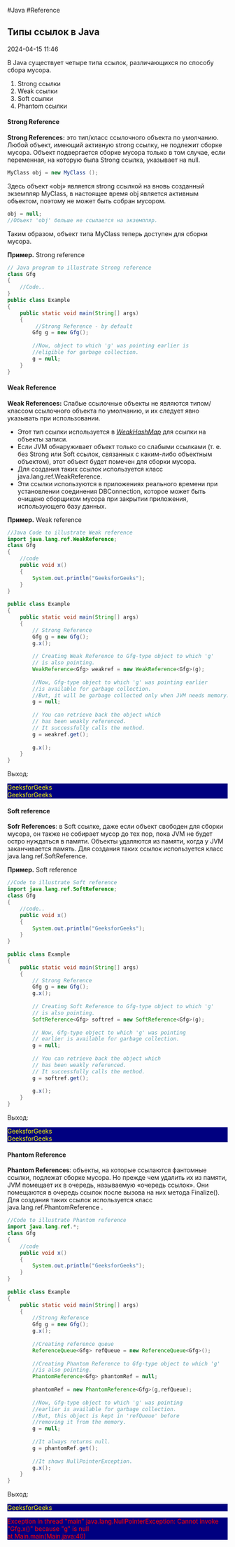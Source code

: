 #Java #Reference

## Типы ссылок в Java

2024-04-15 11:46

В Java существует четыре типа ссылок, различающихся по способу сбора мусора.
1. Strong ссылки
2. Weak ссылки
3. Soft ссылки
4. Phantom ссылки

#### Strong Reference

**Strong References:** это тип/класс ссылочного объекта по умолчанию. Любой объект, имеющий активную strong ссылку, не подлежит сборке мусора. Объект подвергается сборке мусора только в том случае, если переменная, на которую была Strong ссылка, указывает на null.
```java
MyClass obj = new MyClass ();          
```
Здесь объект «obj» является strong ссылкой на вновь созданный экземпляр MyClass, в настоящее время obj является активным объектом, поэтому не может быть собран мусором.
```java
obj = null;
//Объект 'obj' больше не ссылается на экземпляр.
```
Таким образом, объект типа MyClass теперь доступен для сборки мусора.       

**Пример.** Strong reference
```java
// Java program to illustrate Strong reference 
class Gfg 
{ 
    //Code.. 
} 
public class Example 
{ 
    public static void main(String[] args) 
    { 
         //Strong Reference - by default 
        Gfg g = new Gfg();     
          
        //Now, object to which 'g' was pointing earlier is  
        //eligible for garbage collection. 
        g = null;  
    } 
}  
```

#### Weak Reference

**Weak References:** Слабые ссылочные объекты не являются типом/классом ссылочного объекта по умолчанию, и их следует явно указывать при использовании.
- Этот тип ссылки используется в [_WeakHashMap_](WeakHashMap) для ссылки на объекты записи.
- Если JVM обнаруживает объект только со слабыми ссылками (т. е. без Strong или Soft ссылок, связанных с каким-либо объектным объектом), этот объект будет помечен для сборки мусора.
- Для создания таких ссылок используется класс java.lang.ref.WeakReference.
- Эти ссылки используются в приложениях реального времени при установлении соединения DBConnection, которое может быть очищено сборщиком мусора при закрытии приложения, использующего базу данных.

**Пример.** Weak reference
```java
//Java Code to illustrate Weak reference 
import java.lang.ref.WeakReference; 
class Gfg 
{ 
    //code 
    public void x() 
    { 
        System.out.println("GeeksforGeeks"); 
    } 
} 
  
public class Example 
{ 
    public static void main(String[] args) 
    { 
        // Strong Reference 
        Gfg g = new Gfg();      
        g.x(); 
          
        // Creating Weak Reference to Gfg-type object to which 'g'  
        // is also pointing. 
        WeakReference<Gfg> weakref = new WeakReference<Gfg>(g); 
          
        //Now, Gfg-type object to which 'g' was pointing earlier 
        //is available for garbage collection. 
        //But, it will be garbage collected only when JVM needs memory. 
        g = null;  
          
        // You can retrieve back the object which 
        // has been weakly referenced. 
        // It successfully calls the method. 
        g = weakref.get();  
          
        g.x(); 
    } 
} 
```
Выход:
<p style="background-color: navy; color: yellow">
GeeksforGeeks<br>
GeeksforGeeks</p>

#### Soft reference

**Sofr References**: в Soft ссылке, даже если объект свободен для сборки мусора, он также не собирает мусор до тех пор, пока JVM не будет остро нуждаться в памяти. Объекты удаляются из памяти, когда у JVM заканчивается память. Для создания таких ссылок используется класс java.lang.ref.SoftReference.

**Пример.** Soft reference
```java
//Code to illustrate Soft reference 
import java.lang.ref.SoftReference; 
class Gfg 
{ 
    //code.. 
    public void x() 
    { 
        System.out.println("GeeksforGeeks"); 
    } 
} 
  
public class Example 
{ 
    public static void main(String[] args) 
    { 
        // Strong Reference 
        Gfg g = new Gfg();      
        g.x(); 
          
        // Creating Soft Reference to Gfg-type object to which 'g'  
        // is also pointing. 
        SoftReference<Gfg> softref = new SoftReference<Gfg>(g); 
          
        // Now, Gfg-type object to which 'g' was pointing 
        // earlier is available for garbage collection. 
        g = null;  
          
        // You can retrieve back the object which 
        // has been weakly referenced. 
        // It successfully calls the method. 
        g = softref.get();  
          
        g.x(); 
    } 
} 
```
Выход:
<p style="background-color: navy; color: yellow">
GeeksforGeeks<br>
GeeksforGeeks</p>

#### Phantom Reference

**Phantom References**: объекты, на которые ссылаются фантомные ссылки, подлежат сборке мусора. Но прежде чем удалить их из памяти, JVM помещает их в очередь, называемую «очередь ссылок». Они помещаются в очередь ссылок после вызова на них метода Finalize(). Для создания таких ссылок используется класс java.lang.ref.PhantomReference .
```java
//Code to illustrate Phantom reference 
import java.lang.ref.*; 
class Gfg 
{ 
    //code 
    public void x() 
    { 
        System.out.println("GeeksforGeeks"); 
    } 
} 
  
public class Example 
{ 
    public static void main(String[] args) 
    { 
        //Strong Reference 
        Gfg g = new Gfg();      
        g.x(); 
          
        //Creating reference queue 
        ReferenceQueue<Gfg> refQueue = new ReferenceQueue<Gfg>(); 
  
        //Creating Phantom Reference to Gfg-type object to which 'g'  
        //is also pointing. 
        PhantomReference<Gfg> phantomRef = null; 
          
        phantomRef = new PhantomReference<Gfg>(g,refQueue); 
          
        //Now, Gfg-type object to which 'g' was pointing 
        //earlier is available for garbage collection. 
        //But, this object is kept in 'refQueue' before  
        //removing it from the memory. 
        g = null;  
          
        //It always returns null.  
        g = phantomRef.get();  
          
        //It shows NullPointerException. 
        g.x(); 
    } 
} 
```
Выход:
<p style="background-color: navy; color: yellow">
GeeksforGeeks</p>
<p style="background-color: navy; color: red">
Exception in thread "main" java.lang.NullPointerException: Cannot invoke "Gfg.x()" because "g" is null<br>
	at Main.main(Main.java:40)</p>
	



